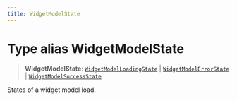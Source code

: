 ```yaml
---
title: WidgetModelState
---
```


# Type alias WidgetModelState

> **WidgetModelState**: [`WidgetModelLoadingState`](type-alias.WidgetModelLoadingState.md) \| [`WidgetModelErrorState`](type-alias.WidgetModelErrorState.md) \| [`WidgetModelSuccessState`](type-alias.WidgetModelSuccessState.md)

States of a widget model load.
